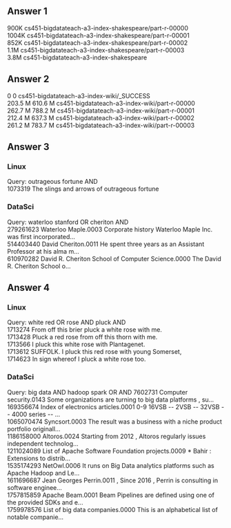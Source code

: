 ## Answer 1
900K    cs451-bigdatateach-a3-index-shakespeare/part-r-00000 <br>
1004K   cs451-bigdatateach-a3-index-shakespeare/part-r-00001 <br>
852K    cs451-bigdatateach-a3-index-shakespeare/part-r-00002 <br>
1.1M    cs451-bigdatateach-a3-index-shakespeare/part-r-00003 <br>
3.8M    cs451-bigdatateach-a3-index-shakespeare <br>

## Answer 2
0        0        cs451-bigdatateach-a3-index-wiki/_SUCCESS <br>
203.5 M  610.6 M  cs451-bigdatateach-a3-index-wiki/part-r-00000 <br>
262.7 M  788.2 M  cs451-bigdatateach-a3-index-wiki/part-r-00001 <br>
212.4 M  637.3 M  cs451-bigdatateach-a3-index-wiki/part-r-00002 <br>
261.2 M  783.7 M  cs451-bigdatateach-a3-index-wiki/part-r-00003 <br>


## Answer 3
### Linux
Query: outrageous fortune AND <br>
1073319     The slings and arrows of outrageous fortune <br>

### DataSci
Query: waterloo stanford OR cheriton AND <br>
279261623       Waterloo Maple.0003     Corporate history Waterloo Maple Inc. was first incorporated... <br>
514403440       David Cheriton.0011     He spent three years as an Assistant Professor at his alma m... <br>
610970282       David R. Cheriton School of Computer Science.0000       The David R. Cheriton School o... <br>


## Answer 4
### Linux
Query: white red OR rose AND pluck AND <br>
1713274     From off this brier pluck a white rose with me. <br>
1713428     Pluck a red rose from off this thorn with me. <br>
1713566     I pluck this white rose with Plantagenet. <br>
1713612   SUFFOLK. I pluck this red rose with young Somerset, <br>
1714623     In sign whereof I pluck a white rose too. <br>

### DataSci
Query: big data AND hadoop spark OR AND
7602731 Computer security.0143  Some organizations are turning to big data platforms , su... <br>
169356674       Index of electronics articles.0001      0-9 16VSB -- 2VSB -- 32VSB -- 4000 series -- ... <br>
1065070474      Syncsort.0003   The result was a business with a niche product portfolio originall... <br>
1186158000      Altoros.0024    Starting from 2012 , Altoros regularly issues independent technolog... <br>
1211024089      List of Apache Software Foundation projects.0009        * Bahir : Extensions to distrib... <br>
1535174293      NetOwl.0006     It runs on Big Data analytics platforms such as Apache Hadoop and Le... <br>
1611696687      Jean Georges Perrin.0011        , Since 2016 , Perrin is consulting in software enginee... <br>
1757815859      Apache Beam.0001        Beam Pipelines are defined using one of the provided SDKs and e... <br>
1759978576      List of big data companies.0000 This is an alphabetical list of notable companie... <br>
